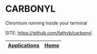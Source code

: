# CARBONYL

 Chromium running inside your terminal

 SITE: https://github.com/fathyb/carbonyl

 | [Applications](https://portable-linux-apps.github.io/apps.html) | [Home](https://portable-linux-apps.github.io)
 | --- | --- |
